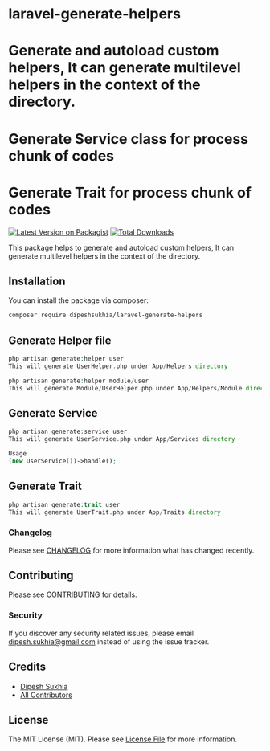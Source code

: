 # laravel-generate-helpers
# Generate and autoload custom helpers, It can generate multilevel helpers in the context of the directory.

# Generate Service class for process chunk of codes

# Generate Trait for process chunk of codes

[![Latest Version on Packagist](https://img.shields.io/packagist/v/dipeshsukhia/laravel-generate-helpers.svg?style=flat-square)](https://packagist.org/packages/dipeshsukhia/laravel-generate-helpers)
[![Total Downloads](https://img.shields.io/packagist/dt/dipeshsukhia/laravel-generate-helpers.svg?style=flat-square)](https://packagist.org/packages/dipeshsukhia/laravel-generate-helpers)

This package helps to generate and autoload custom helpers, It can generate multilevel helpers in the context of the directory.

## Installation

You can install the package via composer:

```bash
composer require dipeshsukhia/laravel-generate-helpers
```

## Generate Helper file

```php
php artisan generate:helper user
This will generate UserHelper.php under App/Helpers directory

php artisan generate:helper module/user
This will generate Module/UserHelper.php under App/Helpers/Module directory
```


## Generate Service

```php
php artisan generate:service user
This will generate UserService.php under App/Services directory

Usage
(new UserService())->handle();
```
## Generate Trait

```php
php artisan generate:trait user
This will generate UserTrait.php under App/Traits directory
```

### Changelog

Please see [CHANGELOG](CHANGELOG.md) for more information what has changed recently.

## Contributing

Please see [CONTRIBUTING](CONTRIBUTING.md) for details.

### Security

If you discover any security related issues, please email dipesh.sukhia@gmail.com instead of using the issue tracker.

## Credits

-   [Dipesh Sukhia](https://github.com/dipeshsukhia)
-   [All Contributors](../../contributors)

## License

The MIT License (MIT). Please see [License File](LICENSE.md) for more information.
